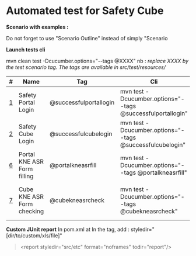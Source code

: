# Automated test for Safety Cube

**Scenario with examples :**

Do not forget to use "Scenario Outline" instead of simply "Scenario

**Launch tests cli**

mvn clean test -Dcucumber.options="--tags @XXXX" 
nb : *replace XXXX by the test scenario tag. The tags are available in src/test/resources/*


| # | Name | Tag | Cli | Description |
| -- | -- | -- | -- | -- |
| [1](http://192.168.31.22:9090/olivierlam/SafetyCube/issues/1) | Safety Portal Login | @successfulportallogin | mvn test -Dcucumber.options="--tags @successfulportallogin" | Login to portal as Safety-Line |
| [2](http://192.168.31.22:9090/olivierlam/SafetyCube/issues/2) | Safety Cube Login | @successfulcubelogin | mvn test -Dcucumber.options="--tags @successfulcubelogin" | Login to cube as Safety-Line |
| [6](http://192.168.31.22:9090/olivierlam/SafetyCube/issues/6) | Portal KNE ASR Form filling | @portalkneasrfill | mvn test -Dcucumber.options="--tags @portalkneasrfill" | Portal KNE ASR Form filling. Must be exectuted after @cubekneasrcheck |
| [7](http://192.168.31.22:9090/olivierlam/SafetyCube/issues/7) | Cube KNE ASR Form checking | @cubekneasrcheck | mvn test -Dcucumber.options="--tags @cubekneasrcheck" | Cube KNE ASR Form checking. Must be exectuted before @portalkneasrfill |


**Custom JUnit report**
In pom.xml at <junitreport>
In the <report> tag, add : styledir="[dir/to/custom/xls/file]"
> \<report styledir="src/etc" format="noframes" todir="report"/>